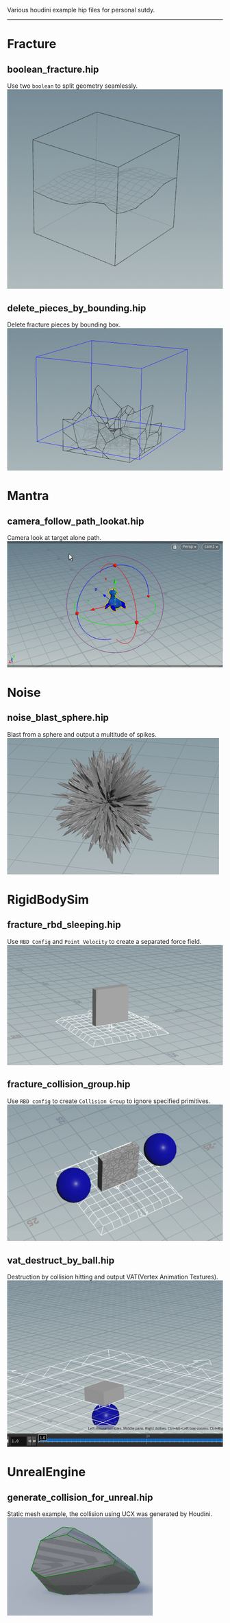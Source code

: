 Various houdini example hip files for personal sutdy.

***

# Fracture

## boolean_fracture.hip

Use two `boolean` to split geometry seamlessly.  
![screenshoots01](./Fracture/screenshots/boolean_fracture.gif)

## delete_pieces_by_bounding.hip

Delete fracture pieces by bounding box.  
![screenshoots01](./Fracture/screenshots/delete_pieces_by_bounding.gif)

# Mantra

## camera_follow_path_lookat.hip

Camera look at target alone path.  
![screenshoots01](./Mantra/screenshots/camera_follow_path_lookat.gif)

# Noise

## noise_blast_sphere.hip

Blast from a sphere and output a multitude of spikes.  
![screenshoots01](./Noise/screenshots/noise_blast_sphere.gif)

# RigidBodySim

## fracture_rbd_sleeping.hip

Use `RBD Config` and `Point Velocity` to create a separated force field.  
![screenshoots01](./RigidBodySim/screenshots/fracture_rbd_sleeping.gif)

## fracture_collision_group.hip

Use `RBD config` to create `Collision Group` to ignore specified primitives.  
![screenshoots01](./RigidBodySim/screenshots/fracture_collision_group.gif)

## vat_destruct_by_ball.hip

Destruction by collision hitting and output VAT(Vertex Animation Textures).  
![screenshoots01](./RigidBodySim/screenshots/vat_destruct_by_ball.gif)

# UnrealEngine

## generate_collision_for_unreal.hip

Static mesh example, the collision using UCX was generated by Houdini.  
![screenshoots01](./UnrealEngine/screenshots/generate_collision_for_unreal.gif)